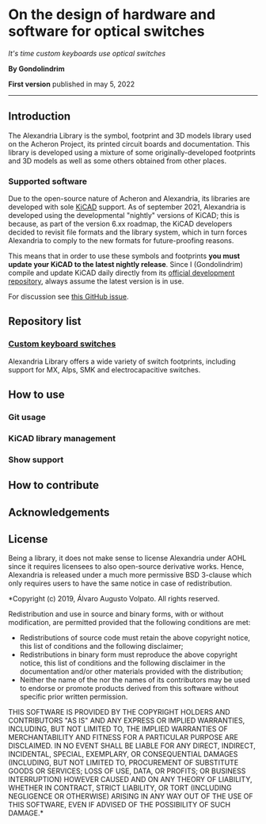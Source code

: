# On the design of hardware and software for optical switches

*It's time custom keyboards use optical switches*

**By Gondolindrim**

**First version** published in may 5, 2022

---

## Introduction

The Alexandria Library is the symbol, footprint and 3D models library used on the Acheron Project, its printed circuit boards and documentation. This library is developed using a mixture of some originally-developed footprints and 3D models as well as some others obtained from other places.

### Supported software

Due to the open-source nature of Acheron and Alexandria, its libraries are developed with sole [KiCAD](https://www.kicad.org/) support. As of september 2021, Alexandria is developed using the developmental "nightly" versions of KiCAD; this is because, as part of the version 6.xx roadmap, the KiCAD developers decided to revisit file formats and the library system, which in turn forces Alexandria to comply to the new formats for future-proofing reasons.

This means that in order to use these symbols and footprints **you must update your KiCAD to the latest nightly release**. Since I (Gondolindrim) compile and update KiCAD daily directly from its [official development repository](https://gitlab.com/kicad), always assume the latest version is in use.

For discussion see [this GitHub issue](https://github.com/AcheronProject/AlexandriaLibrary/issues/11).

## Repository list

### [Custom keyboard switches](alexandria_switches.md)

Alexandria Library offers a wide variety of switch footprints, including support for MX, Alps, SMK and electrocapacitive switches.

## How to use

### Git usage

### KiCAD library management

### Show support

## How to contribute

## Acknowledgements

## License

Being a library, it does not make sense to license Alexandria under AOHL since it requires licensees to also open-source derivative works. Hence, Alexandria is released under a much more permissive BSD 3-clause which only requires users to have the same notice in case of redistribution.

*Copyright (c) 2019, Álvaro Augusto Volpato. All rights reserved.

Redistribution and use in source and binary forms, with or without modification, are permitted provided that the following conditions are met:

- Redistributions of source code must retain the above copyright notice, this list of conditions and the following disclaimer;
- Redistributions in binary form must reproduce the above copyright notice, this list of conditions and the following disclaimer in the documentation and/or other materials provided with the distribution;
- Neither the name of the nor the names of its contributors may be used to endorse or promote products derived from this software without specific prior written permission.

THIS SOFTWARE IS PROVIDED BY THE COPYRIGHT HOLDERS AND CONTRIBUTORS "AS IS" AND ANY EXPRESS OR IMPLIED WARRANTIES, INCLUDING, BUT NOT LIMITED TO, THE IMPLIED WARRANTIES OF MERCHANTABILITY AND FITNESS FOR A PARTICULAR PURPOSE ARE DISCLAIMED. IN NO EVENT SHALL BE LIABLE FOR ANY DIRECT, INDIRECT, INCIDENTAL, SPECIAL, EXEMPLARY, OR CONSEQUENTIAL DAMAGES (INCLUDING, BUT NOT LIMITED TO, PROCUREMENT OF SUBSTITUTE GOODS OR SERVICES; LOSS OF USE, DATA, OR PROFITS; OR BUSINESS INTERRUPTION) HOWEVER CAUSED AND ON ANY THEORY OF LIABILITY, WHETHER IN CONTRACT, STRICT LIABILITY, OR TORT (INCLUDING NEGLIGENCE OR OTHERWISE) ARISING IN ANY WAY OUT OF THE USE OF THIS SOFTWARE, EVEN IF ADVISED OF THE POSSIBILITY OF SUCH DAMAGE.*
